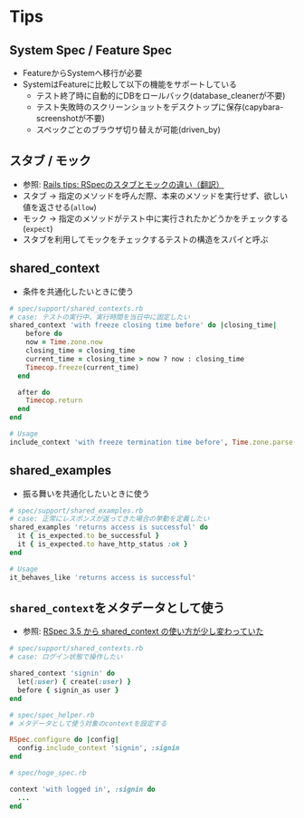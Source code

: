 # Tips
## System Spec / Feature Spec
- FeatureからSystemへ移行が必要
- SystemはFeatureに比較して以下の機能をサポートしている
  - テスト終了時に自動的にDBをロールバック(database_cleanerが不要)
  - テスト失敗時のスクリーンショットをデスクトップに保存(capybara-screenshotが不要)
  - スペックごとのブラウザ切り替えが可能(driven_by)

## スタブ / モック
- 参照: [Rails tips: RSpecのスタブとモックの違い（翻訳）](https://techracho.bpsinc.jp/hachi8833/2018_04_25/55467)
- スタブ -> 指定のメソッドを呼んだ際、本来のメソッドを実行せず、欲しい値を返させる(`allow`)
- モック -> 指定のメソッドがテスト中に実行されたかどうかをチェックする(`expect`)
- スタブを利用してモックをチェックするテストの構造をスパイと呼ぶ

## shared_context
- 条件を共通化したいときに使う

```ruby
# spec/support/shared_contexts.rb
# case: テストの実行中、実行時間を当日中に固定したい
shared_context 'with freeze closing time before' do |closing_time|
    before do
    now = Time.zone.now
    closing_time = closing_time
    current_time = closing_time > now ? now : closing_time
    Timecop.freeze(current_time)
  end

  after do
    Timecop.return
  end
end
```
```ruby
# Usage
include_context 'with freeze termination time before', Time.zone.parse("#{Time.zone.today} 23:59")
```

## shared_examples
- 振る舞いを共通化したいときに使う

```ruby
# spec/support/shared_examples.rb
# case: 正常にレスポンスが返ってきた場合の挙動を定義したい
shared_examples 'returns access is successful' do
  it { is_expected.to be_successful }
  it { is_expected.to have_http_status :ok }
end
```

```ruby
# Usage
it_behaves_like 'returns access is successful'
```

## `shared_context`をメタデータとして使う
- 参照: [RSpec 3.5 から shared_context の使い方が少し変わっていた](https://masutaka.net/chalow/2017-11-10-2.html)

```ruby
# spec/support/shared_contexts.rb
# case: ログイン状態で操作したい

shared_context 'signin' do
  let(:user) { create(:user) }
  before { signin_as user }
end
```

```ruby
# spec/spec_helper.rb
# メタデータとして使う対象のcontextを設定する

RSpec.configure do |config|
  config.include_context 'signin', :signin
end
```

```ruby
# spec/hoge_spec.rb

context 'with logged in', :signin do
  ...
end
```
